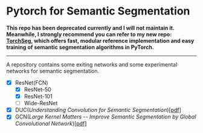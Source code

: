 # Pytorch for Semantic Segmentation


**This repo has been deprecated currently and I will not maintain it. Meanwhile, I strongly recommend you can refer to my new repo: [TorchSeg](https://github.com/ycszen/TorchSeg), which offers fast, modular reference implementation and easy training of semantic segmentation algorithms in PyTorch.**

------

A repository contains some exiting networks and some experimental networks for semantic segmentation.
+ [x] ResNet(FCN)
  - [x] ResNet-50
  - [x] ResNet-101
  - [ ] Wide-ResNet
+ [x] DUC(*Understanding Convolution for Semantic Segmentation*)[[pdf]](https://arxiv.org/abs/1702.08502)
+ [x] GCN(*Large Kernel Matters -- Improve Semantic Segmentation by Global Convolutional Network*)[[pdf]](https://arxiv.org/abs/1703.02719)
